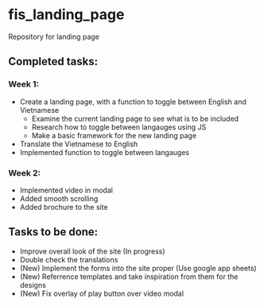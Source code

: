# fis_landing_page
Repository for landing page

## Completed tasks:
### Week 1:
- Create a landing page, with a function to toggle between English and Vietnamese
  - Examine the current landing page to see what is to be included
  - Research how to toggle between langauges using JS
  - Make a basic framework for the new landing page
- Translate the Vietnamese to English
- Implemented function to toggle between langauges

### Week 2:
- Implemented video in modal
- Added smooth scrolling
- Added brochure to the site

## Tasks to be done:
- Improve overall look of the site (In progress)
- Double check the translations
- (New) Implement the forms into the site proper (Use google app sheets)
- (New) Referrence templates and take inspiration from them for the designs
- (New) Fix overlay of play button over video modal
